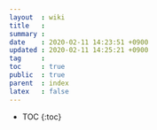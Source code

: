 ```yaml
---
layout  : wiki
title   : 
summary : 
date    : 2020-02-11 14:23:51 +0900
updated : 2020-02-11 14:25:21 +0900
tag     : 
toc     : true
public  : true
parent  : index
latex   : false
---
```

* TOC
{:toc}

# 
 
